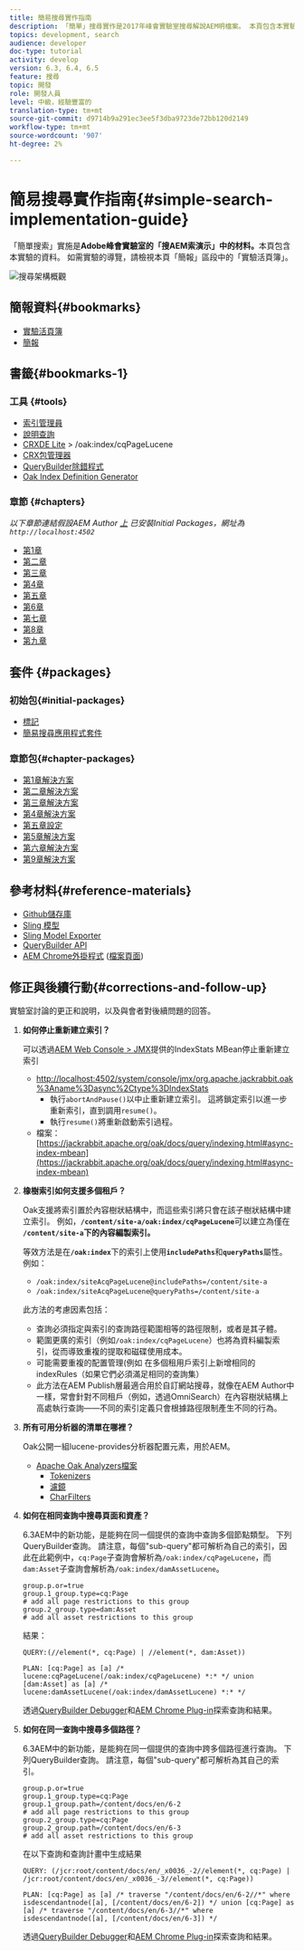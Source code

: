```yaml
---
title: 簡易搜尋實作指南
description: 「簡單」搜尋實作是2017年峰會實驗室搜尋解說AEM明檔案。 本頁包含本實驗的資料。 如需實驗的導覽，請檢視本頁「簡報」區段中的「實驗活頁簿」。
topics: development, search
audience: developer
doc-type: tutorial
activity: develop
version: 6.3, 6.4, 6.5
feature: 搜尋
topic: 開發
role: 開發人員
level: 中級，經驗豐富的
translation-type: tm+mt
source-git-commit: d9714b9a291ec3ee5f3dba9723de72bb120d2149
workflow-type: tm+mt
source-wordcount: '907'
ht-degree: 2%

---
```



# 簡易搜尋實作指南{#simple-search-implementation-guide}

「簡單搜索」實施是&#x200B;**Adobe峰會實驗室的「搜AEM索演示」中的材料。**&#x200B;本頁包含本實驗的資料。 如需實驗的導覽，請檢視本頁「簡報」區段中的「實驗活頁簿」。

![搜尋架構概觀](assets/l4080/simple-search-application.png)

## 簡報資料{#bookmarks}

* [實驗活頁簿](assets/l4080/l4080-lab-workbook.pdf)
* [簡報](assets/l4080/l4080-presentation.pdf)

## 書籤{#bookmarks-1}

### 工具 {#tools}

* [索引管理員](http://localhost:4502/libs/granite/operations/content/diagnosis/tool.html/granite_oakindexmanager)
* [說明查詢](http://localhost:4502/libs/granite/operations/content/diagnosis/tool.html/granite_queryperformance)
* [CRXDE Lite](http://localhost:4502/crx/de/index.jsp#/oak%3Aindex/cqPageLucene) > /oak:index/cqPageLucene
* [CRX包管理器](http://localhost:4502/crx/packmgr/index.jsp)
* [QueryBuilder除錯程式](http://localhost:4502/libs/cq/search/content/querydebug.html?)
* [Oak Index Definition Generator](https://oakutils.appspot.com/generate/index)

### 章節 {#chapters}

*以下章節連結假設AEM Author [上](#initialpackages) 已安裝Initial Packages，網址為`http://localhost:4502`*

* [第1章](http://localhost:4502/editor.html/content/summit/l4080/chapter-1.html)
* [第二章](http://localhost:4502/editor.html/content/summit/l4080/chapter-2.html)
* [第三章](http://localhost:4502/editor.html/content/summit/l4080/chapter-3.html)
* [第4章](http://localhost:4502/editor.html/content/summit/l4080/chapter-4.html)
* [第五章](http://localhost:4502/editor.html/content/summit/l4080/chapter-5.html)
* [第6章](http://localhost:4502/editor.html/content/summit/l4080/chapter-6.html)
* [第七章](http://localhost:4502/editor.html/content/summit/l4080/chapter-7.html)
* [第8章](http://localhost:4502/editor.html/content/summit/l4080/chapter-8.html)
* [第九章](http://localhost:4502/editor.html/content/summit/l4080/chapter-9.html)

## 套件 {#packages}

### 初始包{#initial-packages}

* [標記](assets/l4080/summit-tags.zip)
* [簡易搜尋應用程式套件](assets/l4080/simple.ui.apps-0.0.1-snapshot.zip)

### 章節包{#chapter-packages}

* [第1章解決方案](assets/l4080/l4080-chapter1.zip)
* [第二章解決方案](assets/l4080/l4080-chapter2.zip)
* [第三章解決方案](assets/l4080/l4080-chapter3.zip)
* [第4章解決方案](assets/l4080/l4080-chapter4.zip)
* [第五章設定](assets/l4080/l4080-chapter5-setup.zip)
* [第5章解決方案](assets/l4080/l4080-chapter5-solution.zip)
* [第六章解決方案](assets/l4080/l4080-chapter6.zip)
* [第9章解決方案](assets/l4080/l4080-chapter9.zip)

## 參考材料{#reference-materials}

* [Github儲存庫](https://github.com/Adobe-Marketing-Cloud/aem-guides/tree/master/simple-search-guide)
* [Sling 模型](https://sling.apache.org/documentation/bundles/models.html)
* [Sling Model Exporter](https://sling.apache.org/documentation/bundles/models.html#exporter-framework-since-130)
* [QueryBuilder API](https://docs.adobe.com/docs/en/aem/6-2/develop/search/querybuilder-api.html)
* [AEM Chrome外掛程式](https://chrome.google.com/webstore/detail/aem-chrome-plug-in/ejdcnikffjleeffpigekhccpepplaode) ([檔案頁面](https://adobe-consulting-services.github.io/acs-aem-tools/aem-chrome-plugin/))

## 修正與後續行動{#corrections-and-follow-up}

實驗室討論的更正和說明，以及與會者對後續問題的回答。

1. **如何停止重新建立索引？**

   可以透過[AEM Web Console > JMX](http://localhost:4502/system/console/jmx)提供的IndexStats MBean停止重新建立索引

   * [http://localhost:4502/system/console/jmx/org.apache.jackrabbit.oak%3Aname%3Dasync%2Ctype%3DIndexStats](http://localhost:4502/system/console/jmx/org.apache.jackrabbit.oak%3Aname%3Dasync%2Ctype%3DIndexStats)
      * 執行`abortAndPause()`以中止重新建立索引。 這將鎖定索引以進一步重新索引，直到調用`resume()`。
      * 執行`resume()`將重新啟動索引過程。
   * 檔案：[https://jackrabbit.apache.org/oak/docs/query/indexing.html#async-index-mbean](https://jackrabbit.apache.org/oak/docs/query/indexing.html#async-index-mbean)

2. **橡樹索引如何支援多個租戶？**

   Oak支援將索引置於內容樹狀結構中，而這些索引將只會在該子樹狀結構中建立索引。 例如，**`/content/site-a/oak:index/cqPageLucene`**&#x200B;可以建立為僅在&#x200B;**`/content/site-a`下的內容編製索引。**

   等效方法是在&#x200B;**`/oak:index`**&#x200B;下的索引上使用&#x200B;**`includePaths`**&#x200B;和&#x200B;**`queryPaths`**&#x200B;屬性。 例如：

   * `/oak:index/siteAcqPageLucene@includePaths=/content/site-a`
   * `/oak:index/siteAcqPageLucene@queryPaths=/content/site-a`

   此方法的考慮因素包括：

   * 查詢必須指定與索引的查詢路徑範圍相等的路徑限制，或者是其子體。
   * 範圍更廣的索引（例如`/oak:index/cqPageLucene`）也將為資料編製索引，從而導致重複的提取和磁碟使用成本。
   * 可能需要重複的配置管理(例如 在多個租用戶索引上新增相同的indexRules（如果它們必須滿足相同的查詢集）
   * 此方法在AEM Publish層最適合用於自訂網站搜尋，就像在AEM Author中一樣，常會針對不同租戶（例如，透過OmniSearch）在內容樹狀結構上高處執行查詢——不同的索引定義只會根據路徑限制產生不同的行為。


3. **所有可用分析器的清單在哪裡？**

   Oak公開一組lucene-provides分析器配置元素，用於AEM。

   * [Apache Oak Analyzers檔案](http://jackrabbit.apache.org/oak/docs/query/lucene.html#analyzers)
      * [Tokenizers](https://cwiki.apache.org/confluence/display/solr/Tokenizers)
      * [濾鏡](https://cwiki.apache.org/confluence/display/solr/Filter+Descriptions)
      * [CharFilters](https://cwiki.apache.org/confluence/display/solr/CharFilterFactories)

4. **如何在相同查詢中搜尋頁面和資產？**

   6.3AEM中的新功能，是能夠在同一個提供的查詢中查詢多個節點類型。 下列QueryBuilder查詢。 請注意，每個&quot;sub-query&quot;都可解析為自己的索引，因此在此範例中，`cq:Page`子查詢會解析為`/oak:index/cqPageLucene`，而`dam:Asset`子查詢會解析為`/oak:index/damAssetLucene`。

   ```plain
   group.p.or=true
   group.1_group.type=cq:Page
   # add all page restrictions to this group
   group.2_group.type=dam:Asset
   # add all asset restrictions to this group
   ```

   結果：

   ```plain
   QUERY:(//element(*, cq:Page) | //element(*, dam:Asset))
   
   PLAN: [cq:Page] as [a] /* lucene:cqPageLucene(/oak:index/cqPageLucene) *:* */ union [dam:Asset] as [a] /* lucene:damAssetLucene(/oak:index/damAssetLucene) *:* */
   ```

   透過[QueryBuilder Debugger](http://localhost:4502/libs/cq/search/content/querydebug.html?_charset_=UTF-8&amp;query=group.p.or%3Dtrue%0D%0Agroup.1_group.type%3Dcq%3APage%0D%0A%23+add+all+page+restrictions+to+this+group%0D%0Agroup.2_group.type%3Ddam%3AAsset%0D%0A%23+add+all+asset+restrictions+to+this+group)和[AEM Chrome Plug-in](https://chrome.google.com/webstore/detail/aem-chrome-plug-in/ejdcnikffjleeffpigekhccpepplaode?hl=en-US)探索查詢和結果。

5. **如何在同一查詢中搜尋多個路徑？**

   6.3AEM中的新功能，是能夠在同一個提供的查詢中跨多個路徑進行查詢。 下列QueryBuilder查詢。 請注意，每個&quot;sub-query&quot;都可解析為其自己的索引。

   ```plain
   group.p.or=true
   group.1_group.type=cq:Page
   group.1_group.path=/content/docs/en/6-2
   # add all page restrictions to this group
   group.2_group.type=cq:Page
   group.2_group.path=/content/docs/en/6-3
   # add all asset restrictions to this group
   ```

   在以下查詢和查詢計畫中生成結果

   ```plain
   QUERY: (/jcr:root/content/docs/en/_x0036_-2//element(*, cq:Page) | /jcr:root/content/docs/en/_x0036_-3//element(*, cq:Page))
   
   PLAN: [cq:Page] as [a] /* traverse "/content/docs/en/6-2//*" where isdescendantnode([a], [/content/docs/en/6-2]) */ union [cq:Page] as [a] /* traverse "/content/docs/en/6-3//*" where isdescendantnode([a], [/content/docs/en/6-3]) */
   ```

   透過[QueryBuilder Debugger](http://localhost:4502/libs/cq/search/content/querydebug.html?_charset_=UTF-8&amp;query=group.p.or%3Dtrue%0D%0Agroup.1_group.type%3Dcq%3APage%0D%0Agroup.1_group.path%3D%2Fcontent%2Fdocs%2Fen%2F6-2%0D%0A%23+add+all+page+restrictions+to+this+group%0D%0Agroup.2_group.type%3Dcq%3APage%0D%0Agroup.2_group.path%3D%2Fcontent%2Fdocs%2Fen%2F6-3%0D%0A%23+add+all+asset+restrictions+to+this+group)和[AEM Chrome Plug-in](https://chrome.google.com/webstore/detail/aem-chrome-plug-in/ejdcnikffjleeffpigekhccpepplaode?hl=en-US)探索查詢和結果。
